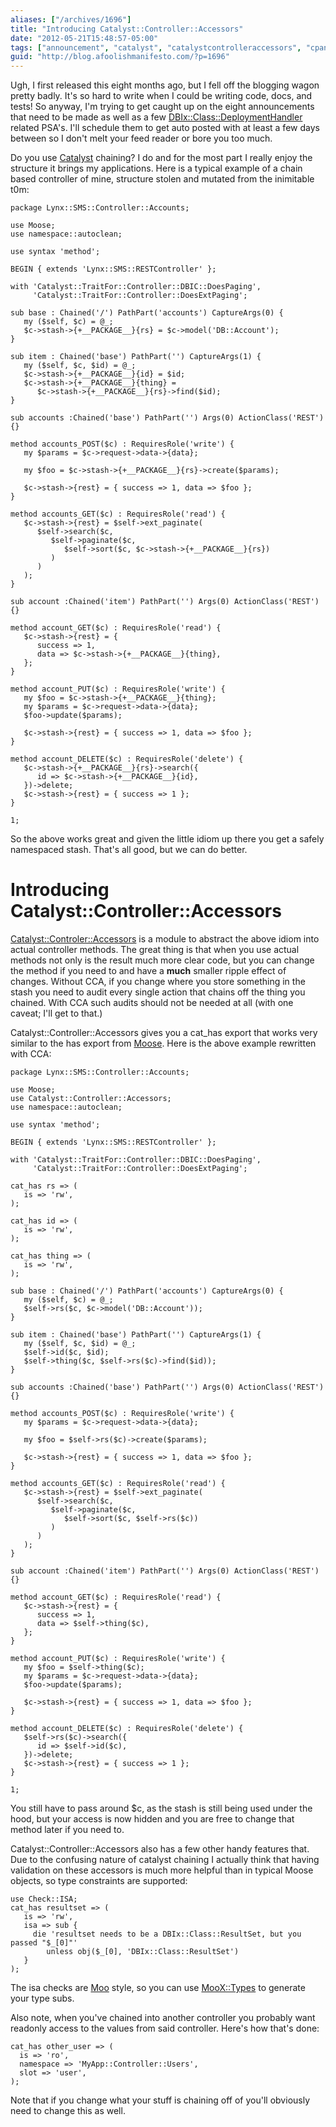 ```yaml
---
aliases: ["/archives/1696"]
title: "Introducing Catalyst::Controller::Accessors"
date: "2012-05-21T15:48:57-05:00"
tags: ["announcement", "catalyst", "catalystcontrolleraccessors", "cpan", "introducing", "perl"]
guid: "http://blog.afoolishmanifesto.com/?p=1696"
---
```

Ugh, I first released this eight months ago, but I fell off the blogging wagon pretty badly. It's so hard to write when I could be writing code, docs, and tests! So anyway, I'm trying to get caught up on the eight announcements that need to be made as well as a few [DBIx::Class::DeploymentHandler](http://p3rl.org/DBIx::Class::DeploymentHandler) related PSA's. I'll schedule them to get auto posted with at least a few days between so I don't melt your feed reader or bore you too much.

Do you use [Catalyst](http://p3rl.org/Catalyst) chaining? I do and for the most part I really enjoy the structure it brings my applications. Here is a typical example of a chain based controller of mine, structure stolen and mutated from the inimitable t0m:

    package Lynx::SMS::Controller::Accounts;

    use Moose;
    use namespace::autoclean;

    use syntax 'method';

    BEGIN { extends 'Lynx::SMS::RESTController' };

    with 'Catalyst::TraitFor::Controller::DBIC::DoesPaging',
         'Catalyst::TraitFor::Controller::DoesExtPaging';

    sub base : Chained('/') PathPart('accounts') CaptureArgs(0) {
       my ($self, $c) = @_;
       $c->stash->{+__PACKAGE__}{rs} = $c->model('DB::Account');
    }

    sub item : Chained('base') PathPart('') CaptureArgs(1) {
       my ($self, $c, $id) = @_;
       $c->stash->{+__PACKAGE__}{id} = $id;
       $c->stash->{+__PACKAGE__}{thing} =
          $c->stash->{+__PACKAGE__}{rs}->find($id);
    }

    sub accounts :Chained('base') PathPart('') Args(0) ActionClass('REST') {}

    method accounts_POST($c) : RequiresRole('write') {
       my $params = $c->request->data->{data};

       my $foo = $c->stash->{+__PACKAGE__}{rs}->create($params);

       $c->stash->{rest} = { success => 1, data => $foo };
    }

    method accounts_GET($c) : RequiresRole('read') {
       $c->stash->{rest} = $self->ext_paginate(
          $self->search($c,
             $self->paginate($c,
                $self->sort($c, $c->stash->{+__PACKAGE__}{rs})
             )
          )
       );
    }

    sub account :Chained('item') PathPart('') Args(0) ActionClass('REST') {}

    method account_GET($c) : RequiresRole('read') {
       $c->stash->{rest} = {
          success => 1,
          data => $c->stash->{+__PACKAGE__}{thing},
       };
    }

    method account_PUT($c) : RequiresRole('write') {
       my $foo = $c->stash->{+__PACKAGE__}{thing};
       my $params = $c->request->data->{data};
       $foo->update($params);

       $c->stash->{rest} = { success => 1, data => $foo };
    }

    method account_DELETE($c) : RequiresRole('delete') {
       $c->stash->{+__PACKAGE__}{rs}->search({
          id => $c->stash->{+__PACKAGE__}{id},
       })->delete;
       $c->stash->{rest} = { success => 1 };
    }

    1;

So the above works great and given the little idiom up there you get a safely namespaced stash. That's all good, but we can do better.

# Introducing Catalyst::Controller::Accessors

[Catalyst::Controler::Accessors](http://p3rl.org/Catalyst::Controller::Accessors) is a module to abstract the above idiom into actual controller methods. The great thing is that when you use actual methods not only is the result much more clear code, but you can change the method if you need to and have a **much** smaller ripple effect of changes. Without CCA, if you change where you store something in the stash you need to audit every single action that chains off the thing you chained. With CCA such audits should not be needed at all (with one caveat; I'll get to that.)

Catalyst::Controller::Accessors gives you a cat\_has export that works very similar to the has export from [Moose](http://p3rl.org/Moose). Here is the above example rewritten with CCA:

    package Lynx::SMS::Controller::Accounts;

    use Moose;
    use Catalyst::Controller::Accessors;
    use namespace::autoclean;

    use syntax 'method';

    BEGIN { extends 'Lynx::SMS::RESTController' };

    with 'Catalyst::TraitFor::Controller::DBIC::DoesPaging',
         'Catalyst::TraitFor::Controller::DoesExtPaging';

    cat_has rs => (
       is => 'rw',
    );

    cat_has id => (
       is => 'rw',
    );

    cat_has thing => (
       is => 'rw',
    );

    sub base : Chained('/') PathPart('accounts') CaptureArgs(0) {
       my ($self, $c) = @_;
       $self->rs($c, $c->model('DB::Account'));
    }

    sub item : Chained('base') PathPart('') CaptureArgs(1) {
       my ($self, $c, $id) = @_;
       $self->id($c, $id);
       $self->thing($c, $self->rs($c)->find($id));
    }

    sub accounts :Chained('base') PathPart('') Args(0) ActionClass('REST') {}

    method accounts_POST($c) : RequiresRole('write') {
       my $params = $c->request->data->{data};

       my $foo = $self->rs($c)->create($params);

       $c->stash->{rest} = { success => 1, data => $foo };
    }

    method accounts_GET($c) : RequiresRole('read') {
       $c->stash->{rest} = $self->ext_paginate(
          $self->search($c,
             $self->paginate($c,
                $self->sort($c, $self->rs($c))
             )
          )
       );
    }

    sub account :Chained('item') PathPart('') Args(0) ActionClass('REST') {}

    method account_GET($c) : RequiresRole('read') {
       $c->stash->{rest} = {
          success => 1,
          data => $self->thing($c),
       };
    }

    method account_PUT($c) : RequiresRole('write') {
       my $foo = $self->thing($c);
       my $params = $c->request->data->{data};
       $foo->update($params);

       $c->stash->{rest} = { success => 1, data => $foo };
    }

    method account_DELETE($c) : RequiresRole('delete') {
       $self->rs($c)->search({
          id => $self->id($c),
       })->delete;
       $c->stash->{rest} = { success => 1 };
    }

    1;

You still have to pass around $c, as the stash is still being used under the hood, but your access is now hidden and you are free to change that method later if you need to.

Catalyst::Controller::Accessors also has a few other handy features that. Due to the confusing nature of catalyst chaining I actually think that having validation on these accessors is much more helpful than in typical Moose objects, so type constraints are supported:

    use Check::ISA;
    cat_has resultset => (
       is => 'rw',
       isa => sub {
         die 'resultset needs to be a DBIx::Class::ResultSet, but you passed "$_[0]"'
            unless obj($_[0], 'DBIx::Class::ResultSet')
       }
    );

The isa checks are [Moo](http://p3rl.org/Moo) style, so you can use [MooX::Types](http://p3rl.org/MooX::Types) to generate your type subs.

Also note, when you've chained into another controller you probably want readonly access to the values from said controller. Here's how that's done:

    cat_has other_user => (
      is => 'ro',
      namespace => 'MyApp::Controller::Users',
      slot => 'user',
    );

Note that if you change what your stuff is chaining off of you'll obviously need to change this as well.
